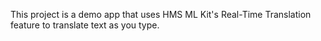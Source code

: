 This project is a demo app that uses HMS ML Kit's Real-Time Translation feature to translate text as you type.
